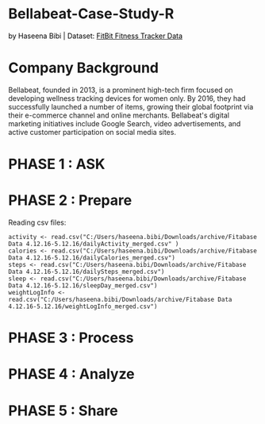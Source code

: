 # Bellabeat-Case-Study-R

<span style="color:black">by Haseena Bibi | Dataset: </span>
[<span style="color:black">FitBit Fitness Tracker Data</span>](https://www.kaggle.com/datasets/arashnic/fitbit)

# Company Background
Bellabeat, founded in 2013, is a prominent high-tech firm focused on developing wellness tracking devices for women only. By 2016, they had successfully launched a number of items, growing their global footprint via their e-commerce channel and online merchants. Bellabeat's digital marketing initiatives include Google Search, video advertisements, and active customer participation on social media sites.

# PHASE 1 : ASK
# PHASE 2 : Prepare
Reading csv files: 
```
activity <- read.csv("C:/Users/haseena.bibi/Downloads/archive/Fitabase Data 4.12.16-5.12.16/dailyActivity_merged.csv" )
calories <- read.csv("C:/Users/haseena.bibi/Downloads/archive/Fitabase Data 4.12.16-5.12.16/dailyCalories_merged.csv")
steps <- read.csv("C:/Users/haseena.bibi/Downloads/archive/Fitabase Data 4.12.16-5.12.16/dailySteps_merged.csv")
sleep <- read.csv("C:/Users/haseena.bibi/Downloads/archive/Fitabase Data 4.12.16-5.12.16/sleepDay_merged.csv")
weightLogInfo <- read.csv("C:/Users/haseena.bibi/Downloads/archive/Fitabase Data 4.12.16-5.12.16/weightLogInfo_merged.csv")
```
# PHASE 3 : Process 
# PHASE 4 : Analyze
# PHASE 5 : Share
